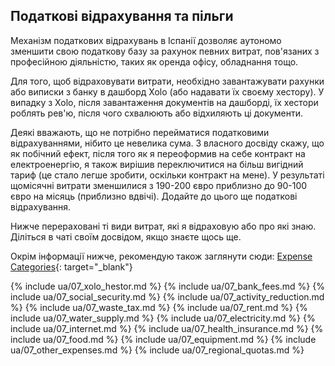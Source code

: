 ## Податкові відрахування та пільги

Механізм податкових відрахувань в Іспанії дозволяє аутономо зменшити свою податкову базу за рахунок певних витрат,
пов'язаних з професійною діяльністю, таких як оренда офісу, обладнання тощо.

Для того, щоб відраховувати витрати, необхідно завантажувати рахунки або виписки з банку в дашборд Xolo (або надавати їх
своєму хестору). У випадку з Xolo, після завантаження документів на дашборді, їх хестори роблять рев'ю, після чого
схвалюють або відхиляють ці документи.

Деякі вважають, що не потрібно перейматися податковими відрахуваннями, нібито це невелика сума. З власного досвіду
скажу, що як побічний ефект, після того як я переоформив на себе контракт на електроенергію, я також вирішив
переключитися на більш вигідний тариф (це стало легше зробити, оскільки контракт на мене). У результаті щомісячні
витрати зменшилися з 190-200 євро приблизно до 90-100 євро на місяць (приблизно вдвічі). Додайте до цього ще податкові
відрахування.

Нижче перераховані ті види витрат, які я відраховую або про які знаю. Діліться в чаті своїм досвідом, якщо знаєте щось
ще.

Окрім інформації нижче, рекомендую також заглянути
сюди: [Expense Categories](https://www.xolo.io/es-en/faq/xolo-spain/category/all-you-can-deduct-as-a-freelancer-in-spain/subcategory/expense-categories){:
target="_blank"}

{% include ua/07_xolo_hestor.md %}
{% include ua/07_bank_fees.md %}
{% include ua/07_social_security.md %}
{% include ua/07_activity_reduction.md %}
{% include ua/07_waste_tax.md %}
{% include ua/07_rent.md %}
{% include ua/07_water_supply.md %}
{% include ua/07_electricity.md %}
{% include ua/07_internet.md %}
{% include ua/07_health_insurance.md %}
{% include ua/07_food.md %}
{% include ua/07_equipment.md %}
{% include ua/07_other_expenses.md %}
{% include ua/07_regional_quotas.md %}
